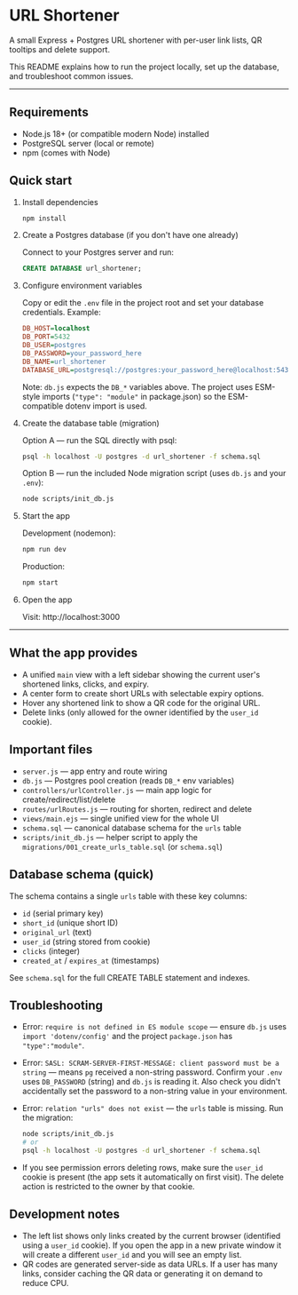 # URL Shortener

A small Express + Postgres URL shortener with per-user link lists, QR tooltips and delete support.

This README explains how to run the project locally, set up the database, and troubleshoot common issues.

---

## Requirements

- Node.js 18+ (or compatible modern Node) installed
- PostgreSQL server (local or remote)
- npm (comes with Node)

## Quick start

1. Install dependencies

   ```bash
   npm install
   ```

2. Create a Postgres database (if you don't have one already)

   Connect to your Postgres server and run:

   ```sql
   CREATE DATABASE url_shortener;
   ```

3. Configure environment variables

   Copy or edit the `.env` file in the project root and set your database credentials. Example:

   ```ini
   DB_HOST=localhost
   DB_PORT=5432
   DB_USER=postgres
   DB_PASSWORD=your_password_here
   DB_NAME=url_shortener
   DATABASE_URL=postgresql://postgres:your_password_here@localhost:5432/url_shortener
   ```

   Note: `db.js` expects the `DB_*` variables above. The project uses ESM-style imports (`"type": "module"` in package.json) so the ESM-compatible dotenv import is used.

4. Create the database table (migration)

   Option A — run the SQL directly with psql:

   ```bash
   psql -h localhost -U postgres -d url_shortener -f schema.sql
   ```

   Option B — run the included Node migration script (uses `db.js` and your `.env`):

   ```bash
   node scripts/init_db.js
   ```

5. Start the app

   Development (nodemon):

   ```bash
   npm run dev
   ```

   Production:

   ```bash
   npm start
   ```

6. Open the app

   Visit: http://localhost:3000

---

## What the app provides

- A unified `main` view with a left sidebar showing the current user's shortened links, clicks, and expiry.
- A center form to create short URLs with selectable expiry options.
- Hover any shortened link to show a QR code for the original URL.
- Delete links (only allowed for the owner identified by the `user_id` cookie).

## Important files

- `server.js` — app entry and route wiring
- `db.js` — Postgres pool creation (reads `DB_*` env variables)
- `controllers/urlController.js` — main app logic for create/redirect/list/delete
- `routes/urlRoutes.js` — routing for shorten, redirect and delete
- `views/main.ejs` — single unified view for the whole UI
- `schema.sql` — canonical database schema for the `urls` table
- `scripts/init_db.js` — helper script to apply the `migrations/001_create_urls_table.sql` (or `schema.sql`)

## Database schema (quick)

The schema contains a single `urls` table with these key columns:

- `id` (serial primary key)
- `short_id` (unique short ID)
- `original_url` (text)
- `user_id` (string stored from cookie)
- `clicks` (integer)
- `created_at` / `expires_at` (timestamps)

See `schema.sql` for the full CREATE TABLE statement and indexes.

## Troubleshooting

- Error: `require is not defined in ES module scope` — ensure `db.js` uses `import 'dotenv/config'` and the project `package.json` has `"type":"module"`.
- Error: `SASL: SCRAM-SERVER-FIRST-MESSAGE: client password must be a string` — means `pg` received a non-string password. Confirm your `.env` uses `DB_PASSWORD` (string) and `db.js` is reading it. Also check you didn't accidentally set the password to a non-string value in your environment.
- Error: `relation "urls" does not exist` — the `urls` table is missing. Run the migration:

  ```bash
  node scripts/init_db.js
  # or
  psql -h localhost -U postgres -d url_shortener -f schema.sql
  ```

- If you see permission errors deleting rows, make sure the `user_id` cookie is present (the app sets it automatically on first visit). The delete action is restricted to the owner by that cookie.

## Development notes

- The left list shows only links created by the current browser (identified using a `user_id` cookie). If you open the app in a new private window it will create a different `user_id` and you will see an empty list.
- QR codes are generated server-side as data URLs. If a user has many links, consider caching the QR data or generating it on demand to reduce CPU.


